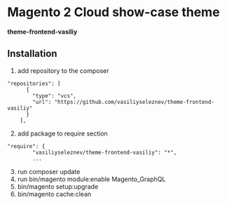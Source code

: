 # Magento 2 Cloud show-case theme
**theme-frontend-vasiliy**

## Installation
1. add repository to the composer
```
"repositories": [
      {
        "type": "vcs",
        "url": "https://github.com/vasiliyseleznev/theme-frontend-vasiliy"
      }
    ],
```
2. add package to require section
```
"require": {
        "vasiliyseleznev/theme-frontend-vasiliy": "*",
        ...
```
3. run composer update
4. run bin/magento module:enable Magento_GraphQL
5. bin/magento setup:upgrade
6. bin/magento cache:clean
